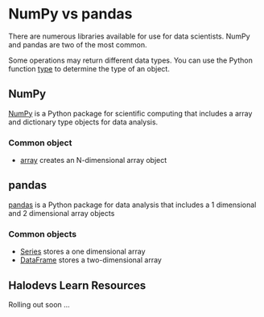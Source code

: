 # NumPy vs pandas

There are numerous libraries available for use for data scientists. NumPy and pandas are two of the most common.

Some operations may return different data types. You can use the Python function [type](https://docs.python.org/3/library/functions.html#type) to determine the type of an object.

## NumPy

[NumPy](https://numpy.org/) is a Python package for scientific computing that includes a array and dictionary type objects for data analysis.

### Common object

- [array](https://numpy.org/doc/1.18/reference/generated/numpy.array.html?highlight=array#numpy.array) creates an N-dimensional array object

## pandas

[pandas](https://pandas.pydata.org/) is a Python package for data analysis that includes a 1 dimensional and 2 dimensional array objects

### Common objects

- [Series](https://pandas.pydata.org/docs/reference/api/pandas.Series.html) stores a one dimensional array
- [DataFrame](https://pandas.pydata.org/docs/reference/frame.html) stores a two-dimensional array

## Halodevs Learn Resources

Rolling out soon ...